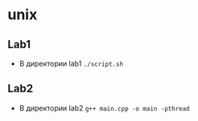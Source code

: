 # unix

## Lab1 
* В директории lab1 `./script.sh`


## Lab2
* В директории lab2 `g++ main.cpp -o main -pthread`